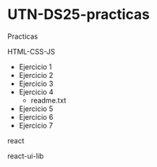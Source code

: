 # UTN-DS25-practicas
Practicas

HTML-CSS-JS
  - Ejercicio 1
  - Ejercicio 2
  - Ejercicio 3
  - Ejercicio 4
    - readme.txt
  - Ejercicio 5
  - Ejercicio 6
  - Ejercicio 7

react

react-ui-lib
